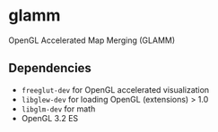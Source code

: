 # glamm
OpenGL Accelerated Map Merging (GLAMM)

## Dependencies

- `freeglut-dev` for OpenGL accelerated visualization
- `libglew-dev` for loading OpenGL (extensions) > 1.0
- `libglm-dev` for math
- OpenGL 3.2 ES
